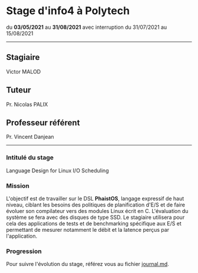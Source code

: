 # Stage d'info4 à Polytech

du **03/05/2021** au **31/08/2021** avec interruption du 31/07/2021 au 15/08/2021

---

## Stagiaire

Victor MALOD

## Tuteur

Pr. Nicolas PALIX

## Professeur référent

Pr. Vincent Danjean

---

### Intitulé du stage

Language Design for Linux I/O Scheduling

### Mission

L'objectif est de travailler sur le DSL **PhaistOS**, langage expressif de haut niveau, ciblant les besoins des politiques de planification d'E/S et de faire évoluer son compilateur vers des modules Linux écrit en C. L'évaluation du système se fera avec des disques de type SSD. Le stagiaire utilisera pour cela des applications de tests et de benchmarking spécifique aux E/S et permettant de mesurer notamment le débit et la latence perçus par l'application.

### Progression

Pour suivre l'évolution du stage, référez vous au fichier [journal.md](journal.md).